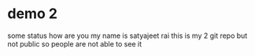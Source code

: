 # demo 2

some status
how are you 
my name is satyajeet rai
this is my 2 git repo but not public so people are not able to see it 
